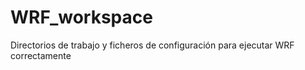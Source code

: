 WRF_workspace
=============

Directorios de trabajo y ficheros de configuración para ejecutar WRF correctamente
